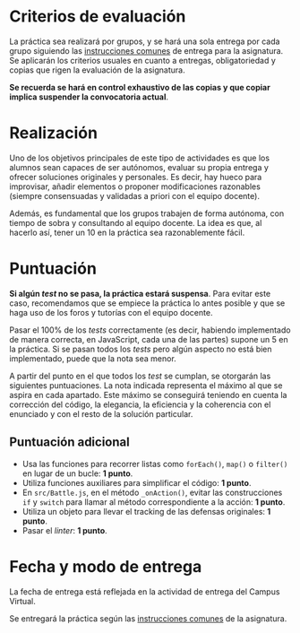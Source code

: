 # Criterios de evaluación

La práctica sea realizará por grupos, y se hará una sola entrega por cada grupo
siguiendo las [instrucciones comunes][] de entrega para la asignatura. Se
aplicarán los criterios usuales en cuanto a entregas, obligatoriedad y copias
que rigen la evaluación de la asignatura.

**Se recuerda se hará en control exhaustivo de las copias y que copiar implica
suspender la convocatoria actual**.

# Realización

Uno de los objetivos principales de este tipo de actividades es que los alumnos
sean capaces de ser autónomos, evaluar su propia entrega y ofrecer soluciones
originales y personales. Es decir, hay hueco para improvisar, añadir elementos
o proponer modificaciones razonables (siempre consensuadas y validadas a priori
  con el equipo docente). 

Además, es fundamental que los grupos trabajen de forma autónoma, con tiempo de
sobra y consultando al equipo docente. La idea es que, al hacerlo así, tener un
10 en la práctica sea razonablemente fácil.

# Puntuación

**Si algún *test* no se pasa, la práctica estará suspensa**. Para evitar este
caso, recomendamos que se empiece la práctica lo antes posible y que se haga
uso de los foros y tutorías con el equipo docente.

Pasar el 100% de los *tests* correctamente (es decir, habiendo implementado de
manera correcta, en JavaScript, cada una de las partes) supone un 5 en la
práctica. Si se pasan todos los *tests* pero algún aspecto no está bien
implementado, puede que la nota sea menor.

A partir del punto en el que todos los *test* se cumplan, se otorgarán las
siguientes puntuaciones. La nota indicada representa el máximo al que se
aspira en cada apartado. Este máximo se conseguirá teniendo en cuenta la
corrección del código, la elegancia, la eficiencia y la coherencia con el
enunciado y con el resto de la solución particular.

## Puntuación adicional

- Usa las funciones para recorrer listas como `forEach()`, `map()` o `filter()`
  en lugar de un bucle: **1 punto**.
- Utiliza funciones auxiliares para simplificar el código: **1 punto**.
- En `src/Battle.js`, en el método `_onAction()`, evitar las construcciones
  `if` y `switch` para llamar al método correspondiente a la acción: **1 punto**.
- Utiliza un objeto para llevar el tracking de las defensas originales:
  **1 punto**.
- Pasar el _linter_: **1 punto**.

# Fecha y modo de entrega

La fecha de entrega está reflejada en la actividad de entrega del Campus
Virtual.

Se entregará la práctica según las [instrucciones comunes][] de la asignatura.

[instrucciones comunes]: https://clnznr.github.io/pvli2017/website/general/criterios_evaluacion.html
